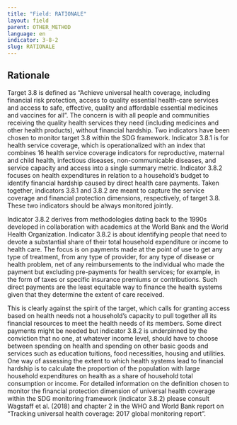 ```yaml
---
title: "Field: RATIONALE"
layout: field
parent: OTHER_METHOD
language: en
indicator: 3-8-2
slug: RATIONALE
---
```

## Rationale

Target 3.8 is defined as “Achieve universal health coverage, including financial risk protection, access to quality essential health-care services and access to safe, effective, quality and affordable essential medicines and vaccines for all”.  The concern is with all people and communities receiving the quality health services they need (including medicines and other health products), without financial hardship. Two indicators have been chosen to monitor target 3.8 within the SDG framework. Indicator 3.8.1 is for health service coverage, which is operationalized with an index that combines 16 health service coverage indicators for reproductive, maternal and child health, infectious diseases, non-communicable diseases, and service capacity and access into a single summary metric. Indicator 3.8.2 focuses on health expenditures in relation to a household’s budget to identify financial hardship caused by direct health care payments. Taken together, indicators 3.8.1 and 3.8.2 are meant to capture the service coverage and financial protection dimensions, respectively, of target 3.8. These two indicators should be always monitored jointly.

Indicator 3.8.2 derives from methodologies dating back to the 1990s developed in collaboration with academics at the World Bank and the World Health Organization. Indicator 3.8.2 is about identifying people that need to devote a substantial share of their total household expenditure or income to health care. The focus is on payments made at the point of use to get any type of treatment, from any type of provider, for any type of disease or health problem, net of any reimbursements to the individual who made the payment but excluding pre-payments for health services; for example, in the form of taxes or specific insurance premiums or contributions. Such direct payments are the least equitable way to finance the health systems given that they determine the extent of care received. 

This is clearly against the spirit of the target, which calls for granting access based on health needs not a household’s capacity to pull together all its financial resources to meet the health needs of its members. Some direct payments might be needed but indicator 3.8.2 is underpinned by the conviction that no one, at whatever income level, should have to choose between spending on health and spending on other basic goods and services such as education tuitions, food necessities, housing and utilities. One way of assessing the extent to which health systems lead to financial hardship is to calculate the proportion of the population with large household expenditures on health as a share of household total consumption or income.  For detailed information on the definition chosen to monitor the financial protection dimension of universal health coverage within the SDG monitoring framework (indicator 3.8.2) please consult   Wagstaff et al. (2018) and chapter 2 in the WHO and World Bank report on “Tracking universal health coverage: 2017 global monitoring report”.
